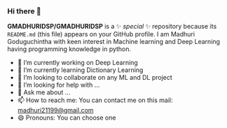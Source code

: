 ### Hi there 👋


**GMADHURIDSP/GMADHURIDSP** is a ✨ _special_ ✨ repository because its `README.md` (this file) appears on your GitHub profile.
I am Madhuri Goduguchintha with keen interest in Machine learning and Deep Learning having programming knowledge in python.
- 🔭 I’m currently working on Deep Learning
- 🌱 I’m currently learning Dictionary Learning
- 👯 I’m looking to collaborate on any ML and DL project
- 🤔 I’m looking for help with ...
- 💬 Ask me about ...
- 📫 How to reach me: You can contact me on this mail: madhuri21199@gmail.com
- 😄 Pronouns: You can choose one

